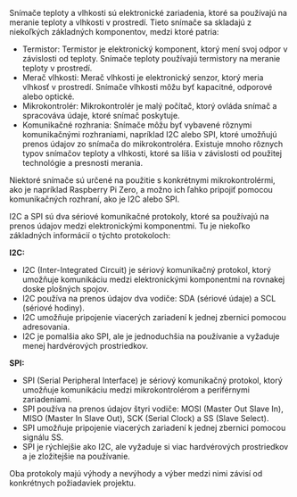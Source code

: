 Snímače teploty a vlhkosti sú elektronické zariadenia, ktoré sa používajú na meranie teploty a vlhkosti v prostredí. Tieto snímače sa skladajú z niekoľkých základných komponentov, medzi ktoré patria:
- Termistor: Termistor je elektronický komponent, ktorý mení svoj odpor v závislosti od teploty. Snímače teploty používajú termistory na meranie teploty v prostredí.
- Merač vlhkosti: Merač vlhkosti je elektronický senzor, ktorý meria vlhkosť v prostredí. Snímače vlhkosti môžu byť kapacitné, odporové alebo optické.
- Mikrokontrolér: Mikrokontrolér je malý počítač, ktorý ovláda snímač a spracováva údaje, ktoré snímač poskytuje.
- Komunikačné rozhrania: Snímače môžu byť vybavené rôznymi komunikačnými rozhraniami, napríklad I2C alebo SPI, ktoré umožňujú prenos údajov zo snímača do mikrokontroléra.
Existuje mnoho rôznych typov snímačov teploty a vlhkosti, ktoré sa líšia v závislosti od použitej technológie a presnosti merania. 

Niektoré snímače sú určené na použitie s konkrétnymi mikrokontrolérmi, ako je napríklad Raspberry Pi Zero, a možno ich ľahko pripojiť pomocou komunikačných rozhraní, ako je I2C alebo SPI.

I2C a SPI sú dva sériové komunikačné protokoly, ktoré sa používajú na prenos údajov medzi elektronickými komponentmi. Tu je niekoľko základných informácií o týchto protokoloch:

**I2C:**
- I2C (Inter-Integrated Circuit) je sériový komunikačný protokol, ktorý umožňuje komunikáciu medzi elektronickými komponentmi na rovnakej doske plošných spojov.
- I2C používa na prenos údajov dva vodiče: SDA (sériové údaje) a SCL (sériové hodiny).
- I2C umožňuje pripojenie viacerých zariadení k jednej zbernici pomocou adresovania.
- I2C je pomalšia ako SPI, ale je jednoduchšia na používanie a vyžaduje menej hardvérových prostriedkov.

**SPI:**
- SPI (Serial Peripheral Interface) je sériový komunikačný protokol, ktorý umožňuje komunikáciu medzi mikrokontrolérom a periférnymi zariadeniami.
- SPI používa na prenos údajov štyri vodiče: MOSI (Master Out Slave In), MISO (Master In Slave Out), SCK (Serial Clock) a SS (Slave Select).
- SPI umožňuje pripojenie viacerých zariadení k jednej zbernici pomocou signálu SS.
- SPI je rýchlejšie ako I2C, ale vyžaduje si viac hardvérových prostriedkov a je zložitejšie na používanie.

Oba protokoly majú výhody a nevýhody a výber medzi nimi závisí od konkrétnych požiadaviek projektu.